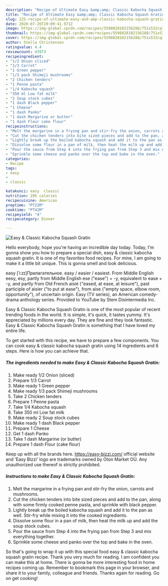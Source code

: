 ```yaml
---
description: "Recipe of Ultimate Easy &amp;amp; Classic Kabocha Squash Gratin"
title: "Recipe of Ultimate Easy &amp;amp; Classic Kabocha Squash Gratin"
slug: 225-recipe-of-ultimate-easy-and-amp-classic-kabocha-squash-gratin
date: 2020-07-26T19:09:41.971Z
image: https://img-global.cpcdn.com/recipes/5598828102156288/751x532cq70/easy-classic-kabocha-squash-gratin-recipe-main-photo.jpg
thumbnail: https://img-global.cpcdn.com/recipes/5598828102156288/751x532cq70/easy-classic-kabocha-squash-gratin-recipe-main-photo.jpg
cover: https://img-global.cpcdn.com/recipes/5598828102156288/751x532cq70/easy-classic-kabocha-squash-gratin-recipe-main-photo.jpg
author: Stella Christensen
ratingvalue: 4.4
reviewcount: 43973
recipeingredient:
- "1/2 Onion sliced"
- "1/3 Carrot"
- "1 Green pepper"
- "1/3 pack Shimeji mushrooms"
- "2 Chicken tenders"
- "1 Penne pasta"
- "1/4 Kabocha squash"
- "350 ml Low fat milk"
- "2 Soup stock cubes"
- "1 dash Black pepper"
- "1 Cheese"
- "1 dash Panko"
- "1 dash Margarine or butter"
- "1 dash Flour cake flour"
recipeinstructions:
- "Melt the margarine in a frying pan and stir-fry the onion, carrots and mushrooms."
- "Cut the chicken tenders into bite sized pieces and add to the pan, along with some firmly cooked penne pasta, and sprinkle with black pepper."
- "Lightly break up the boiled kabocha squash and add it to the pan as well. Stir-fry while mixing it into the cooked ingredients."
- "Dissolve some flour in a pan of milk, then heat the milk up and add the soup stock cubes."
- "Pour the sauce from Step 4 into the frying pan from Step 3 and mix everything together."
- "Sprinkle some cheese and panko over the top and bake in the oven."
categories:
- Recipe
tags:
- easy
- 
- classic

katakunci: easy  classic 
nutrition: 295 calories
recipecuisine: American
preptime: "PT22M"
cooktime: "PT42M"
recipeyield: "4"
recipecategory: Dinner

---
```



![Easy &amp; Classic Kabocha Squash Gratin](https://img-global.cpcdn.com/recipes/5598828102156288/751x532cq70/easy-classic-kabocha-squash-gratin-recipe-main-photo.jpg)

Hello everybody, hope you're having an incredible day today. Today, I'm gonna show you how to prepare a special dish, easy &amp; classic kabocha squash gratin. It is one of my favorites food recipes. For mine, I am going to make it a little bit unique. This is gonna smell and look delicious.

easy [ˈi:zɪ]Прилагательное. easy / easier / easiest. From Middle English eesy, esy, partly from Middle English ese (&#34;ease&#34;) + -y, equivalent to ease +‎ -y, and partly from Old French aisié (&#34;eased, at ease, at leisure&#34;), past participle of aisier (&#34;to put at ease&#34;), from aise (&#34;empty space, elbow room, opportunity&#34;), of uncertain origin. Easy (TV series), an American comedy-drama anthology series. Provided to YouTube by Stem Disintermedia Inc.

Easy &amp; Classic Kabocha Squash Gratin is one of the most popular of recent trending foods in the world. It is simple, it's quick, it tastes yummy. It's appreciated by millions every day. They are fine and they look fantastic. Easy &amp; Classic Kabocha Squash Gratin is something that I have loved my entire life.


To get started with this recipe, we have to prepare a few components. You can cook easy &amp; classic kabocha squash gratin using 14 ingredients and 6 steps. Here is how you can achieve that.

<!--inarticleads1-->

##### The ingredients needed to make Easy &amp; Classic Kabocha Squash Gratin:

1. Make ready 1/2 Onion (sliced)
1. Prepare 1/3 Carrot
1. Make ready 1 Green pepper
1. Make ready 1/3 pack Shimeji mushrooms
1. Take 2 Chicken tenders
1. Prepare 1 Penne pasta
1. Take 1/4 Kabocha squash
1. Take 350 ml Low fat milk
1. Make ready 2 Soup stock cubes
1. Make ready 1 dash Black pepper
1. Prepare 1 Cheese
1. Get 1 dash Panko
1. Take 1 dash Margarine (or butter)
1. Prepare 1 dash Flour (cake flour)


Keep up with all the brands here. https://easy-bizzi.com/ official website and &#39;Easy Bizzi&#39; logo are trademarks owned by Oton Market OÜ. Any unauthorized use thereof is strictly prohibited. 

<!--inarticleads2-->

##### Instructions to make Easy &amp; Classic Kabocha Squash Gratin:

1. Melt the margarine in a frying pan and stir-fry the onion, carrots and mushrooms.
1. Cut the chicken tenders into bite sized pieces and add to the pan, along with some firmly cooked penne pasta, and sprinkle with black pepper.
1. Lightly break up the boiled kabocha squash and add it to the pan as well. Stir-fry while mixing it into the cooked ingredients.
1. Dissolve some flour in a pan of milk, then heat the milk up and add the soup stock cubes.
1. Pour the sauce from Step 4 into the frying pan from Step 3 and mix everything together.
1. Sprinkle some cheese and panko over the top and bake in the oven.




So that's going to wrap it up with this special food easy &amp; classic kabocha squash gratin recipe. Thank you very much for reading. I am confident you can make this at home. There is gonna be more interesting food in home recipes coming up. Remember to bookmark this page in your browser, and share it to your family, colleague and friends. Thanks again for reading. Go on get cooking!
